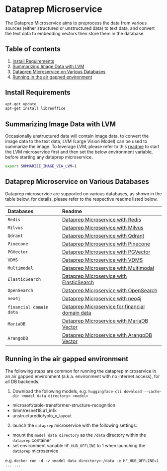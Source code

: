 # Dataprep Microservice

The Dataprep Microservice aims to preprocess the data from various sources (either structured or unstructured data) to text data, and convert the text data to embedding vectors then store them in the database.

## Table of contents

1. [Install Requirements](#install-requirements)
2. [Summarizing Image Data with LVM](#summarizing-image-data-with-lvm)
3. [Dataprep Microservice on Various Databases](#dataprep-microservice-on-various-databases)
4. [Running in the air gapped environment](#running-in-the-air-gapped-environment)

## Install Requirements

```bash
apt-get update
apt-get install libreoffice
```

## Summarizing Image Data with LVM

Occasionally unstructured data will contain image data, to convert the image data to the text data, LVM (Large Vision Model) can be used to summarize the image. To leverage LVM, please refer to this [readme](../lvms/src/README.md) to start the LVM microservice first and then set the below environment variable, before starting any dataprep microservice.

```bash
export SUMMARIZE_IMAGE_VIA_LVM=1
```

## Dataprep Microservice on Various Databases

Dataprep microservice are supported on various databases, as shown in the table below, for details, please refer to the respective readme listed below.

| Databases               | Readme                                                                   |
| :---------------------- | :----------------------------------------------------------------------- |
| `Redis`                 | [Dataprep Microservice with Redis](src/README_redis.md)                  |
| `Milvus`                | [Dataprep Microservice with Milvus](src/README_milvus.md)                |
| `Qdrant`                | [Dataprep Microservice with Qdrant](src/README_qdrant.md)                |
| `Pinecone`              | [Dataprep Microservice with Pinecone](src/README_pinecone.md)            |
| `PGVector`              | [Dataprep Microservice with PGVector](src/README_pgvector.md)            |
| `VDMS`                  | [Dataprep Microservice with VDMS](src/README_vdms.md)                    |
| `Multimodal`            | [Dataprep Microservice with Multimodal](src/README_multimodal.md)        |
| `ElasticSearch`         | [Dataprep Microservice with ElasticSearch](src/README_elasticsearch.md)  |
| `OpenSearch`            | [Dataprep Microservice with OpenSearch](src/README_opensearch.md)        |
| `neo4j`                 | [Dataprep Microservice with neo4j](src/README_neo4j_llamaindex.md)       |
| `financial domain data` | [Dataprep Microservice for financial domain data](src/README_finance.md) |
| `MariaDB`               | [Dataprep Microservice with MariaDB Vector](src/README_mariadb.md)       |
| `ArangoDB`              | [Dataprep Microservice with ArangoDB Vector](src/README_arangodb.md)     |

## Running in the air gapped environment

The following steps are common for running the dataprep microservice in an air gapped environment (a.k.a. environment with no internet access), for all DB backends.

1. Download the following models, e.g. `huggingface-cli download --cache-dir <model data directory> <model>`

- microsoft/table-transformer-structure-recognition
- timm/resnet18.a1_in1k
- unstructuredio/yolo_x_layout

2. launch the `dataprep` microservice with the following settings:

- mount the `model data directory` as the `/data` directory within the `dataprep` container
- set environment variable `HF_HUB_OFFLINE` to 1 when launching the `dataprep` microservice

e.g. `docker run -d -v <model data directory>:/data -e HF_HUB_OFFLINE=1 ... ...`

